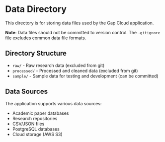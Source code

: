 # Data Directory

This directory is for storing data files used by the Gap Cloud application.

**Note**: Data files should not be committed to version control. The `.gitignore` file excludes common data file formats.

## Directory Structure

- `raw/` - Raw research data (excluded from git)
- `processed/` - Processed and cleaned data (excluded from git)
- `sample/` - Sample data for testing and development (can be committed)

## Data Sources

The application supports various data sources:
- Academic paper databases
- Research repositories
- CSV/JSON files
- PostgreSQL databases
- Cloud storage (AWS S3)